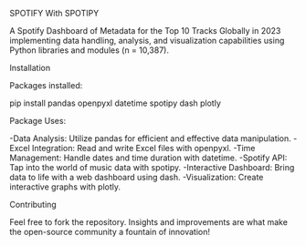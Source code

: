 SPOTIFY With SPOTIPY

A Spotify Dashboard of Metadata for the Top 10 Tracks Globally in 2023 implementing data handling, analysis, and visualization capabilities using Python libraries and modules (n = 10,387).

Installation

Packages installed:

pip install pandas openpyxl datetime spotipy dash plotly

Package Uses:

-Data Analysis: Utilize pandas for efficient and effective data manipulation.
-Excel Integration: Read and write Excel files with openpyxl.
-Time Management: Handle dates and time duration with datetime.
-Spotify API: Tap into the world of music data with spotipy.
-Interactive Dashboard: Bring data to life with a web dashboard using dash.
-Visualization: Create interactive graphs with plotly.

Contributing

Feel free to fork the repository. Insights and improvements are what make the open-source community a fountain of innovation!